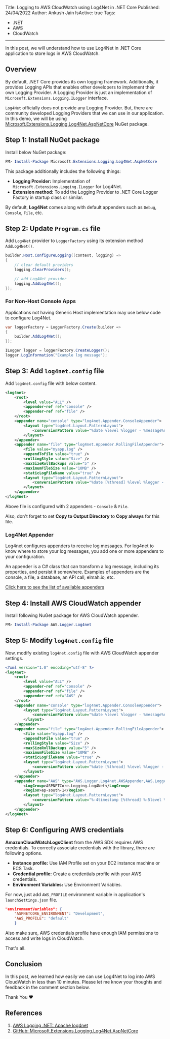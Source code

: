 Title: Logging to AWS CloudWatch using Log4Net in .NET Core
Published: 24/04/2022
Author: Ankush Jain
IsActive: true
Tags:
  - .NET
  - AWS
  - CloudWatch
---
In this post, we will understand how to use Log4Net in .NET Core application to store logs in AWS CloudWatch.

## Overview
By default, .NET Core provides its own logging framework. Additionally, it provides Logging APIs that enables other developers to implement their own Logging Provider. A Logging Provider is just an implementation of `Microsoft.Extensions.Logging.ILogger` interface. 

`Log4Net` officially does not provide any Logging Provider. But, there are community developed Logging Providers that we can use in our application. In this demo, we will be  using  [Microsoft.Extensions.Logging.Log4Net.AspNetCore](https://www.nuget.org/packages/Microsoft.Extensions.Logging.Log4Net.AspNetCore/)  NuGet package.

## Step 1: Install NuGet package
Install below NuGet package:

```powershell
PM> Install-Package Microsoft.Extensions.Logging.Log4Net.AspNetCore
```

This package additionally includes the following things:

- **Logging Provider:** Implementation of `Microsoft.Extensions.Logging.ILogger` for Log4Net.
-  **Extension method:** To add the Logging Provider to .NET Core Logger Factory in startup class or similar.

By default, **Log4Net** comes along with default appenders such as `Debug`, `Console`, `File`, etc.

## Step 2: Update `Program.cs` file
Add `Log4Net` provider to `LoggerFactory` using its extension method `AddLog4Net()`.
```cs
builder.Host.ConfigureLogging((context, logging) =>
{
    // clear default providers
    logging.ClearProviders();

    // add Log4Net provider
    logging.AddLog4Net(); 
});
```

### For Non-Host Console Apps 
Applications not having Generic Host implementation may use below code to configure Log4Net.
```cs
var loggerFactory = LoggerFactory.Create(builder =>
{
    builder.AddLog4Net();
});

ILogger logger = loggerFactory.CreateLogger();
logger.LogInformation("Example log message");
```

## Step 3: Add `log4net.config` file
Add `log4net.config` file with below content.

```xml
<log4net>
	<root>
		<level value="ALL" />
		<appender-ref ref="console" />
		<appender-ref ref="file" />
	</root>
	<appender name="console" type="log4net.Appender.ConsoleAppender">
		<layout type="log4net.Layout.PatternLayout">
			<conversionPattern value="%date %level %logger - %message%newline" />
		</layout>
	</appender>
	<appender name="file" type="log4net.Appender.RollingFileAppender">
		<file value="myapp.log" />
		<appendToFile value="true" />
		<rollingStyle value="Size" />
		<maxSizeRollBackups value="5" />
		<maximumFileSize value="10MB" />
		<staticLogFileName value="true" />
		<layout type="log4net.Layout.PatternLayout">
			<conversionPattern value="%date [%thread] %level %logger - %message%newline" />
		</layout>
	</appender>
</log4net>
```

Above file is configured with 2 appenders - `Console` & `File`.

Also, don't forget to set **Copy to Output Directory** to **Copy always** for this file.

### Log4Net Appender
Log4net configures appenders to receive log messages. For log4net to know where to store your log messages, you add one or more appenders to your configuration. 

An appender is a C# class that can transform a log message, including its properties, and persist it somewhere. Examples of appenders are the console, a file, a database, an API call, elmah.io, etc.

[Click here to see the list of available appenders](https://logging.apache.org/log4net/release/framework-support.html#appenders)

## Step 4: Install AWS CloudWatch appender
Install following NuGet package for AWS CloudWatch appender.
```powershell
PM> Install-Package AWS.Logger.Log4net
```


## Step 5: Modify `log4net.config` file
Now, modify existing `log4net.config` file with AWS CloudWatch appender settings.
```xml
<?xml version="1.0" encoding="utf-8" ?>
<log4net>
	<root>
		<level value="ALL" />
		<appender-ref ref="console" />
		<appender-ref ref="file" />
		<appender-ref ref="AWS" />
	</root>
	<appender name="console" type="log4net.Appender.ConsoleAppender">
		<layout type="log4net.Layout.PatternLayout">
			<conversionPattern value="%date %level %logger - %message%newline" />
		</layout>
	</appender>
	<appender name="file" type="log4net.Appender.RollingFileAppender">
		<file value="myapp.log" />
		<appendToFile value="true" />
		<rollingStyle value="Size" />
		<maxSizeRollBackups value="5" />
		<maximumFileSize value="10MB" />
		<staticLogFileName value="true" />
		<layout type="log4net.Layout.PatternLayout">
			<conversionPattern value="%date [%thread] %level %logger - %message%newline" />
		</layout>
	</appender>
	<appender name="AWS" type="AWS.Logger.Log4net.AWSAppender,AWS.Logger.Log4net">
		<LogGroup>ASPNETCore.Logging.Log4Net</LogGroup>
		<Region>ap-south-1</Region>
		<layout type="log4net.Layout.PatternLayout">
			<conversionPattern value="%-4timestamp [%thread] %-5level %logger %ndc - %message%newline" />
		</layout>
	</appender>
</log4net>
```

## Step 6: Configuring AWS credentials
**AmazonCloudWatchLogsClient** from the AWS SDK requires AWS credentials. To correctly associate credentials with the library, there are following options.

- **Instance profile:** Use IAM Profile set on your EC2 instance machine or ECS Task.
- **Credential profile:** Create a credentials profile with your AWS credentials.
- **Environment Variables:** Use Environment Variables.

For now, just add `AWS_PROFILE` environment variable in application's `launchSettings.json` file.
```json
"environmentVariables": {
    "ASPNETCORE_ENVIRONMENT": "Development",
    "AWS_PROFILE": "default"
    }
```    

Also make sure, AWS credentials profile have enough IAM permissions to access and write logs in CloudWatch.

That's all.

## Conclusion
In this post, we learned how easily we can use Log4Net to log into AWS CloudWatch in less than 10 minutes. Please let me know your thoughts and feedback in the comment section below.

Thank You ❤️

## References
1. [AWS Logging .NET: Apache log4net](https://github.com/aws/aws-logging-dotnet#apache-log4net)
2. [GitHub: Microsoft.Extensions.Logging.Log4Net.AspNetCore](https://github.com/huorswords/Microsoft.Extensions.Logging.Log4Net.AspNetCore)
